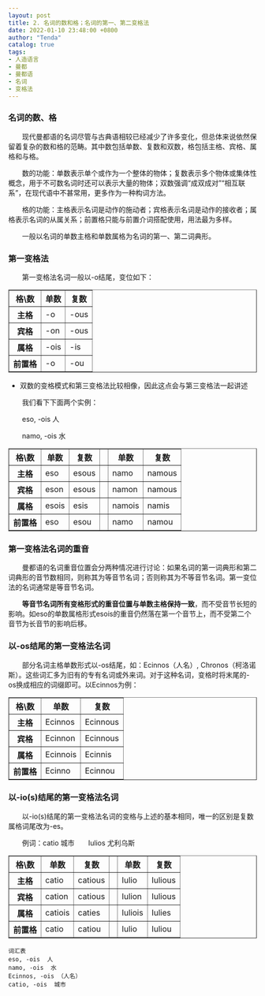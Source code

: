 ```yaml
---
layout: post
title: 2. 名词的数和格；名词的第一、第二变格法
date: 2022-01-10 23:48:00 +0800
author: "Tenda"
catalog: true
tags:
- 人造语言
- 曼都
- 曼都语
- 名词
- 变格法
---
```


### 名词的数、格

　　现代曼都语的名词尽管与古典语相较已经减少了许多变化，但总体来说依然保留着复杂的数和格的范畴。其中数包括单数、复数和双数，格包括主格、宾格、属格和与格。
  
　　数的功能：单数表示单个或作为一个整体的物体；复数表示多个物体或集体性概念，用于不可数名词时还可以表示大量的物体；双数强调“成双成对”“相互联系”，在现代语中不甚常用，更多作为一种构词方法。
  
　　格的功能：主格表示名词是动作的施动者；宾格表示名词是动作的接收者；属格表示名词的从属关系；前置格只能与前置介词搭配使用，用法最为多样。
  
　　一般以名词的单数主格和单数属格为名词的第一、第二词典形。

### 第一变格法

　　第一变格法名词一般以-o结尾，变位如下：

<table border="1">
  <tr>
    <th>格\数</th>
    <th>单数</th>
    <th>复数</th>
  </tr>
  <tr>
    <th>主格</th>
    <td>-o</td>
    <td>-ous</td>
  </tr>
  <tr>
    <th>宾格</th>
    <td>-on</td>
    <td>-ous</td>
  </tr>
  <tr>
    <th>属格</th>
    <td>-ois</td>
    <td>-is</td>
  </tr>
  <tr>
    <th>前置格</th>
    <td>-o</td>
    <td>-ou</td>
  </tr>
</table>

* 双数的变格模式和第三变格法比较相像，因此这点会与第三变格法一起讲述

　　我们看下下面两个实例：
  
　　eso, -ois 人
  
　　namo, -ois 水

<table border="1">
  <tr>
    <th>格\数</th>
    <th>单数</th>
    <th>复数</th>
    <th></th>
    <th>单数</th>
    <th>复数</th>
  </tr>
  <tr>
    <th>主格</th>
    <td>eso</td>
    <td>esous</td>
    <td></td>
    <td>namo</td>
    <td>namous</td>
  </tr>
  <tr>
    <th>宾格</th>
    <td>eson</td>
    <td>esous</td>
    <td></td>
    <td>namon</td>
    <td>namous</td>
  </tr>
  <tr>
    <th>属格</th>
    <td>esois</td>
    <td>esis</td>
    <td></td>
    <td>namois</td>
    <td>namis</td>
  </tr>
  <tr>
    <th>前置格</th>
    <td>eso</td>
    <td>esou</td>
    <td></td>
    <td>namo</td>
    <td>namou</td>
  </tr>
</table>

### 第一变格法名词的重音

　　曼都语的名词重音位置会分两种情况进行讨论：如果名词的第一词典形和第二词典形的音节数相同，则称其为等音节名词；否则称其为不等音节名词。第一变位法的名词通常是等音节名词。

　　**等音节名词所有变格形式的重音位置与单数主格保持一致**，而不受音节长短的影响。如eso的单数属格形式esois的重音仍然落在第一个音节上，而不受第二个音节为长音节的影响后移。

### 以-os结尾的第一变格法名词

　　部分名词主格单数形式以-os结尾，如：Ecinnos（人名）, Chronos（柯洛诺斯）。这些词汇多为旧有的专有名词或外来词。对于这种名词，变格时将末尾的-os换成相应的词缀即可。以Ecinnos为例：

<table border="1">
  <tr>
    <th>格\数</th>
    <th>单数</th>
    <th>复数</th>
  </tr>
  <tr>
    <th>主格</th>
    <td>Ecinnos</td>
    <td>Ecinnous</td>
  </tr>
  <tr>
    <th>宾格</th>
    <td>Ecinnon</td>
    <td>Ecinnous</td>
  </tr>
  <tr>
    <th>属格</th>
    <td>Ecinnois</td>
    <td>Ecinnis</td>
  </tr>
  <tr>
    <th>前置格</th>
    <td>Ecinno</td>
    <td>Ecinnou</td>
  </tr>
</table>

### 以-io(s)结尾的第一变格法名词

　　以-io(s)结尾的第一变格法名词的变格与上述的基本相同，唯一的区别是复数属格词尾改为-es。

　　例词：catio 城市　　Iulios 尤利乌斯

<table border="1">
  <tr>
    <th>格\数</th>
    <th>单数</th>
    <th>复数</th>
    <th></th>
    <th>单数</th>
    <th>复数</th>
  </tr>
  <tr>
    <th>主格</th>
    <td>catio</td>
    <td>catious</td>
    <td></td>
    <td>Iulio</td>
    <td>Iulious</td>
  </tr>
  <tr>
    <th>宾格</th>
    <td>cation</td>
    <td>catious</td>
    <td></td>
    <td>Iulion</td>
    <td>Iulious</td>
  </tr>
  <tr>
    <th>属格</th>
    <td>catiois</td>
    <td>caties</td>
    <td></td>
    <td>Iuliois</td>
    <td>Iulies</td>
  </tr>
  <tr>
    <th>前置格</th>
    <td>catio</td>
    <td>catiou</td>
    <td></td>
    <td>Iulio</td>
    <td>Iuliou</td>
  </tr>
</table>

```
词汇表
eso, -ois  人
namo, -ois  水
Ecinnos, -ois （人名）
catio, -ois  城市
```
